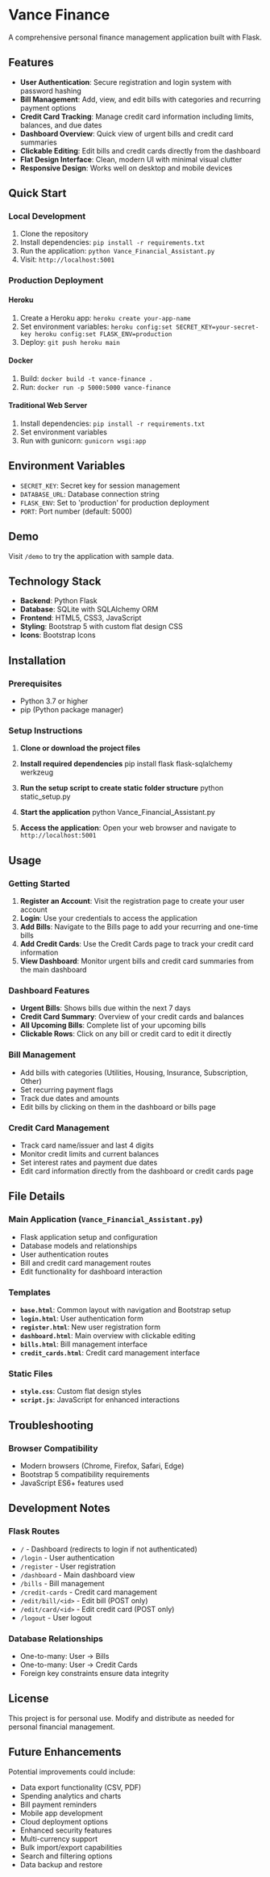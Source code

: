 # Vance Finance

A comprehensive personal finance management application built with Flask.

## Features

- **User Authentication**: Secure registration and login system with password hashing
- **Bill Management**: Add, view, and edit bills with categories and recurring payment options
- **Credit Card Tracking**: Manage credit card information including limits, balances, and due dates
- **Dashboard Overview**: Quick view of urgent bills and credit card summaries
- **Clickable Editing**: Edit bills and credit cards directly from the dashboard
- **Flat Design Interface**: Clean, modern UI with minimal visual clutter
- **Responsive Design**: Works well on desktop and mobile devices

## Quick Start

### Local Development
1. Clone the repository
2. Install dependencies: `pip install -r requirements.txt`
3. Run the application: `python Vance_Financial_Assistant.py`
4. Visit: `http://localhost:5001`

### Production Deployment

#### Heroku
1. Create a Heroku app: `heroku create your-app-name`
2. Set environment variables: `heroku config:set SECRET_KEY=your-secret-key heroku config:set FLASK_ENV=production`
3. Deploy: `git push heroku main`

#### Docker
1. Build: `docker build -t vance-finance .`
2. Run: `docker run -p 5000:5000 vance-finance`

#### Traditional Web Server
1. Install dependencies: `pip install -r requirements.txt`
2. Set environment variables
3. Run with gunicorn: `gunicorn wsgi:app`

## Environment Variables
- `SECRET_KEY`: Secret key for session management
- `DATABASE_URL`: Database connection string
- `FLASK_ENV`: Set to 'production' for production deployment
- `PORT`: Port number (default: 5000)

## Demo
Visit `/demo` to try the application with sample data.

## Technology Stack

- **Backend**: Python Flask
- **Database**: SQLite with SQLAlchemy ORM
- **Frontend**: HTML5, CSS3, JavaScript
- **Styling**: Bootstrap 5 with custom flat design CSS
- **Icons**: Bootstrap Icons

## Installation

### Prerequisites

- Python 3.7 or higher
- pip (Python package manager)

### Setup Instructions

1. **Clone or download the project files**

2. **Install required dependencies**
   pip install flask flask-sqlalchemy werkzeug

3. **Run the setup script to create static folder structure**
   python static_setup.py

4. **Start the application**
   python Vance_Financial_Assistant.py

5. **Access the application**:
   Open your web browser and navigate to `http://localhost:5001`


## Usage

### Getting Started

1. **Register an Account**: Visit the registration page to create your user account
2. **Login**: Use your credentials to access the application
3. **Add Bills**: Navigate to the Bills page to add your recurring and one-time bills
4. **Add Credit Cards**: Use the Credit Cards page to track your credit card information
5. **View Dashboard**: Monitor urgent bills and credit card summaries from the main dashboard

### Dashboard Features

- **Urgent Bills**: Shows bills due within the next 7 days
- **Credit Card Summary**: Overview of your credit cards and balances
- **All Upcoming Bills**: Complete list of your upcoming bills
- **Clickable Rows**: Click on any bill or credit card to edit it directly

### Bill Management

- Add bills with categories (Utilities, Housing, Insurance, Subscription, Other)
- Set recurring payment flags
- Track due dates and amounts
- Edit bills by clicking on them in the dashboard or bills page

### Credit Card Management

- Track card name/issuer and last 4 digits
- Monitor credit limits and current balances
- Set interest rates and payment due dates
- Edit card information directly from the dashboard or credit cards page

## File Details

### Main Application (`Vance_Financial_Assistant.py`)
- Flask application setup and configuration
- Database models and relationships
- User authentication routes
- Bill and credit card management routes
- Edit functionality for dashboard interaction

### Templates
- **`base.html`**: Common layout with navigation and Bootstrap setup
- **`login.html`**: User authentication form
- **`register.html`**: New user registration form
- **`dashboard.html`**: Main overview with clickable editing
- **`bills.html`**: Bill management interface
- **`credit_cards.html`**: Credit card management interface

### Static Files
- **`style.css`**: Custom flat design styles
- **`script.js`**: JavaScript for enhanced interactions

## Troubleshooting

### Browser Compatibility

- Modern browsers (Chrome, Firefox, Safari, Edge)
- Bootstrap 5 compatibility requirements
- JavaScript ES6+ features used

## Development Notes

### Flask Routes
- `/` - Dashboard (redirects to login if not authenticated)
- `/login` - User authentication
- `/register` - User registration
- `/dashboard` - Main dashboard view
- `/bills` - Bill management
- `/credit-cards` - Credit card management
- `/edit/bill/<id>` - Edit bill (POST only)
- `/edit/card/<id>` - Edit credit card (POST only)
- `/logout` - User logout

### Database Relationships
- One-to-many: User → Bills
- One-to-many: User → Credit Cards
- Foreign key constraints ensure data integrity

## License

This project is for personal use. Modify and distribute as needed for personal financial management.

## Future Enhancements

Potential improvements could include:
- Data export functionality (CSV, PDF)
- Spending analytics and charts
- Bill payment reminders
- Mobile app development
- Cloud deployment options
- Enhanced security features
- Multi-currency support
- Bulk import/export capabilities
- Search and filtering options
- Data backup and restore



